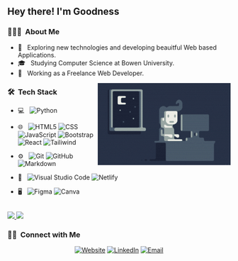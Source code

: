 

<h2> Hey there! I'm Goodness</h2>

<h3> 👨🏾‍💻 &nbsp;About Me </h3>

- 🤔 &nbsp; Exploring new technologies and developing beauitful Web based Applications.
- 🎓 &nbsp; Studying Computer Science at Bowen University.
- 💼 &nbsp; Working as a Freelance Web Developer.

<img alt="Night Coding" src="https://raw.githubusercontent.com/AVS1508/AVS1508/master/assets/Night-Coding.gif" align="right"/>

<h3> 🛠 &nbsp;Tech Stack</h3>

- 💻 &nbsp;
  ![Python](https://img.shields.io/badge/-Python-333333?style=flat&logo=python)
- 🌐 &nbsp;
  ![HTML5](https://img.shields.io/badge/-HTML5-333333?style=flat&logo=HTML5)
  ![CSS](https://img.shields.io/badge/-CSS-333333?style=flat&logo=CSS3&logoColor=1572B6)
  ![JavaScript](https://img.shields.io/badge/-JavaScript-333333?style=flat&logo=javascript)
  ![Bootstrap](https://img.shields.io/badge/-Bootstrap-333333?style=flat&logo=bootstrap&logoColor=563D7C)
  ![React](https://img.shields.io/badge/-React-333333?style=flat&logo=react)
  ![Tailiwind](https://img.shields.io/badge/-Tailwind-333333?style=flat&logo=tailwind)
  
- ⚙️ &nbsp;
  ![Git](https://img.shields.io/badge/-Git-333333?style=flat&logo=git)
  ![GitHub](https://img.shields.io/badge/-GitHub-333333?style=flat&logo=github)
  ![Markdown](https://img.shields.io/badge/-Markdown-333333?style=flat&logo=markdown)
- 🔧 &nbsp;
  ![Visual Studio Code](https://img.shields.io/badge/-Visual%20Studio%20Code-333333?style=flat&logo=visual-studio-code&logoColor=007ACC)
  ![Netlify](https://img.shields.io/badge/Netlify-00C7B7?style=for-the-badge&logo=netlify&logoColor=white)
- 🖥 &nbsp;
  ![Figma](https://img.shields.io/badge/Figma-F24E1E?style=for-the-badge&logo=figma&logoColor=white)
  ![Canva](https://img.shields.io/badge/Canva-%2300C4CC.svg?&style=for-the-badge&logo=Canva&logoColor=white)

<br/>

<a href="https://github.com/AVS1508">
  <img height="180em" src="https://github-readme-stats.vercel.app/api?username=Oyawe&theme=buefy&show_icons=true" />
  <img height="180em" src="https://github-readme-stats.vercel.app/api/top-langs/?username=Oyawe&theme=buefy&layout=compact" />
</a>

<br/>

<h3> 🤝🏻 &nbsp;Connect with Me </h3>

<p align="center">
<a href="https://goodness-portfolio.netlify.app"><img alt="Website" src="https://img.shields.io/badge/Website-https://goodness-portfolio.netlify.app-blue?style=flat-square&logo=google-chrome"></a>
<a href="https://www.linkedin.com/in/goodness-oyawe/"><img alt="LinkedIn" src="https://img.shields.io/badge/LinkedIn-oyawe goodness-blue?style=flat-square&logo=linkedin"></a>
<a href="mailto:oyawegoodness@gmail.com"><img alt="Email" src="https://img.shields.io/badge/Email-oyawegoodness-blue?style=flat-square&logo=gmail"></a>
</p>
